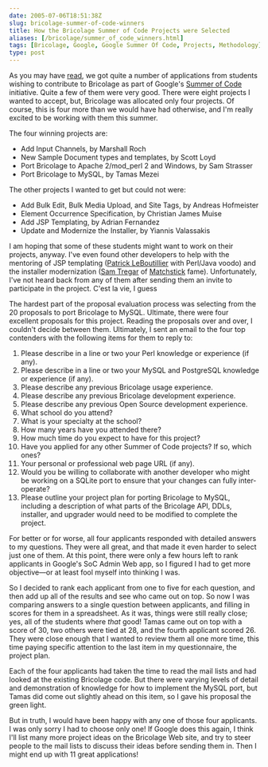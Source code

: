 ```yaml
--- 
date: 2005-07-06T18:51:38Z
slug: bricolage-summer-of-code-winners
title: How the Bricolage Summer of Code Projects were Selected
aliases: [/bricolage/summer_of_code_winners.html]
tags: [Bricolage, Google, Google Summer Of Code, Projects, Methodology]
type: post
---
```


As you may have [read], we got quite a number of applications from students
wishing to contribute to Bricolage as part of Google's [Summer of Code]
initiative. Quite a few of them were very good. There were eight projects I
wanted to accept, but, Bricolage was allocated only four projects. Of course,
this is four more than we would have had otherwise, and I'm really excited to be
working with them this summer.

The four winning projects are:

-   Add Input Channels, by Marshall Roch
-   New Sample Document types and templates, by Scott Loyd
-   Port Bricolage to Apache 2/mod\_perl 2 and Windows, by Sam Strasser
-   Port Bricolage to MySQL, by Tamas Mezei

The other projects I wanted to get but could not were:

-   Add Bulk Edit, Bulk Media Upload, and Site Tags, by Andreas Hofmeister
-   Element Occurrence Specification, by Christian James Muise
-   Add JSP Templating, by Adrian Fernandez
-   Update and Modernize the Installer, by Yiannis Valassakis

I am hoping that some of these students might want to work on their projects,
anyway. I've even found other developers to help with the mentoring of JSP
templating ([Patrick LeBoutillier] with Perl/Java voodo) and the installer
modernization ([Sam Tregar] of [Matchstick] fame). Unfortunately, I've not heard
back from any of them after sending them an invite to participate in the
project. C'est la vie, I guess

The hardest part of the proposal evaluation process was selecting from the 20
proposals to port Bricolage to MySQL. Ultimate, there were four excellent
proposals for this project. Reading the proposals over and over, I couldn't
decide between them. Ultimately, I sent an email to the four top contenders with
the following items for them to reply to:

1.  Please describe in a line or two your Perl knowledge or experience (if any).
2.  Please describe in a line or two your MySQL and PostgreSQL knowledge or
    experience (if any).
3.  Please describe any previous Bricolage usage experience.
4.  Please describe any previous Bricolage development experience.
5.  Please describe any previous Open Source development experience.
6.  What school do you attend?
7.  What is your specialty at the school?
8.  How many years have you attended there?
9.  How much time do you expect to have for this project?
10. Have you applied for any other Summer of Code projects? If so, which ones?
11. Your personal or professional web page URL (if any).
12. Would you be willing to collaborate with another developer who might be
    working on a SQLite port to ensure that your changes can fully
    inter-operate?
13. Please outline your project plan for porting Bricolage to MySQL, including a
    description of what parts of the Bricolage API, DDLs, installer, and
    upgrader would need to be modified to complete the project.

For better or for worse, all four applicants responded with detailed answers to
my questions. They were all great, and that made it even harder to select just
one of them. At this point, there were only a few hours left to rank applicants
in Google's SoC Admin Web app, so I figured I had to get more objective—or at
least fool myself into thinking I was.

So I decided to rank each applicant from one to five for each question, and then
add up all of the results and see who came out on top. So now I was comparing
answers to a single question between applicants, and filling in scores for them
in a spreadsheet. As it was, things were still really close; yes, all of the
students where *that* good! Tamas came out on top with a score of 30, two others
were tied at 28, and the fourth applicant scored 26. They were close enough that
I wanted to review them all one more time, this time paying specific attention
to the last item in my questionnaire, the project plan.

Each of the four applicants had taken the time to read the mail lists and had
looked at the existing Bricolage code. But there were varying levels of detail
and demonstration of knowledge for how to implement the MySQL port, but Tamas
did come out slightly ahead on this item, so I gave his proposal the green
light.

But in truth, I would have been happy with any one of those four applicants. I
was only sorry I had to choose only one! If Google does this again, I think I'll
list many more project ideas on the Bricolage Web site, and try to steer people
to the mail lists to discuss their ideas before sending them in. Then I might
end up with 11 great applications!

  [read]: /bricolage/summer_of_code_applications.html
    "Bricolage Summer of Code Application Summary"
  [Summer of Code]: http://code.google.com/summerofcode.html
    "Google Summer of Code"
  [Patrick LeBoutillier]: https://metacpan.org/author/PATL
    "See Patrick LeBoutillier's modules on CPAN"
  [Sam Tregar]: http://sam.tregar.com/ "Sam Tregar: Life"
  [Matchstick]: http://sourceforge.net/projects/matchstick/
    "The Matcstick SourceForge project page"
